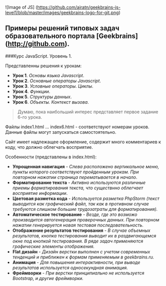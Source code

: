 ![Image of JS] (https://github.com/airatn/geekbrains-js-level1/blob/master/images/geekbrains-logo-for-git.png)
## Примеры решений типовых задач образовательного портала [Geekbrains] (http://github.com).
###Курс JavaScript. Уровень 1.

Представленны решения к урокам:
- **Урок 1**. _Основы языка Javascript_.
- **Урок 2**. _Основные операторы Javascript_.
- **Урок 3**. _Условные операторы. Циклы_.
- **Урок 4**. _Функции_.
- **Урок 5**. _Структуры данных_.
- **Урок 6**. _Объекты. Контекст вызова_.

> Думаю, пока наибольший интерес представляет первое задание 6-го урока.

Файлы index1.html ... index6.html - соответствуют номерам уроков. Данные файлы могут запускаться самостоятельно.

Сайт имеет надлежащее оформление, содержит много комментариев к коду, что должно облегчать восприятие.

Особенности (представлены в index.html):
- **Упрощенная навигация** - _Слева расположено вертикальное меню, пункты которого соответствуют пройденным урокам. При повторном нажатии страница перематывается в начало_.
- **Форматирование текста** - _Активно используются различные приемы форматирования текста, что существнно облегчает восприятие информации_.
- **Цветовая разметка кода** - _Используется разметка PhpStorm (текст выводится как графический файл, так как в противном случае требуются слишком большие трудозатраты для форматирования)._
- **Автоматическое тестирование** - _Везде, где это возможо производится автогенерация проверочных данных. При повторном нажатии генерируется новая тестовая последовательность._
- **Отображение результатов тестирования** - _В случае объемных результатов, кнопка тестирования выводит их в раздвигающемся окне под кнопкой тестирования. В ряде задач применяются графические элементы отображения._
- **Flat дизайн** - _Дизайн верстки выполнен с учетом современных тенденций и приближен к формам применяемым в geekbrains.ru._
- **Анимация** - _Для повышения интерактивности, при выводе результатов используется односекундная анимация._
- **Фреймворки** - _При верстки принципиально не используется *Bootstrap*, и другие фреймворки._

